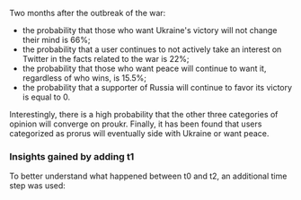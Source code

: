 Two months after the outbreak of the war:

- the probability that those who want Ukraine's victory will not change their mind is 66%;
- the probability that a user continues to not actively take an interest on Twitter in the facts related to the war is 22%;
- the probability that those who want peace will continue to want it, regardless of who wins, is 15.5%;
- the probability that a supporter of Russia will continue to favor its victory is equal to 0.

Interestingly, there is a high probability that the other three categories of opinion will converge on proukr. Finally, it has been found that users categorized as prorus will eventually side with Ukraine or want peace.

### Insights gained by adding t1
To better understand what happened between t0 and t2, an additional time step was used:
